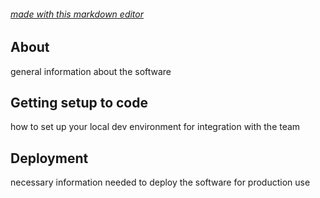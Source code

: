 ###### [made with this markdown editor](https://stackedit.io/app#)
## About
general information about the software

## Getting setup to code
how to set up your local dev environment for integration with the team

## Deployment
necessary information needed to deploy the software for production use
